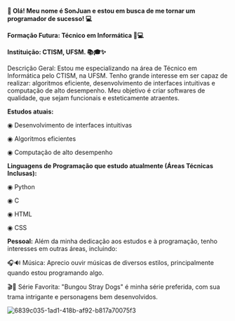 **👋 Olá! Meu nome é SonJuan e estou em busca de me tornar um programador de sucesso! 💻**

**Formação Futura: Técnico em Informática 👾💻**

**Instituição: CTISM, UFSM. 📚🎓✨**

Descrição Geral: Estou me especializando na área de Técnico em Informática pelo CTISM, na UFSM. Tenho grande interesse em ser capaz de realizar: algoritmos eficiente, 
desenvolvimento de interfaces intuitivas e computação de alto desempenho. Meu objetivo é criar softwares de qualidade, que sejam funcionais e esteticamente atraentes.

**Estudos atuais:**

◉ Desenvolvimento de interfaces intuitivas

◉ Algoritmos eficientes

◉ Computação de alto desempenho

**Linguagens de Programação que estudo atualmente (Áreas Técnicas Inclusas):**

◉ Python

◉ C

◉ HTML

◉ CSS

**Pessoal:**
Além da minha dedicação aos estudos e à programação, tenho interesses em outras áreas, incluindo:

🎧🔊 Música: Aprecio ouvir músicas de diversos estilos, principalmente quando estou programando algo.

🎬🍿 Série Favorita: "Bungou Stray Dogs" é minha série preferida, com sua trama intrigante e personagens bem desenvolvidos.

![6839c035-1ad1-418b-af92-b817a70075f3](https://github.com/SonJuanzin/SonJuanzin/assets/133765845/d9313895-2e31-4ab7-84ab-705ac348756a)
